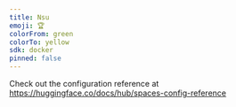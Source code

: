 ```yaml
---
title: Nsu
emoji: 🏆
colorFrom: green
colorTo: yellow
sdk: docker
pinned: false
---
```


Check out the configuration reference at https://huggingface.co/docs/hub/spaces-config-reference
